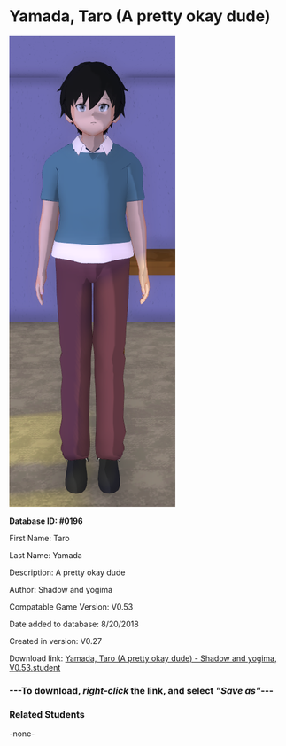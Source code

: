 # Yamada, Taro (A pretty okay dude)

<img src="../../Files/Images/Yamada, Taro (A pretty okay dude).png" title="Yamada, Taro (A pretty okay dude) - Shadow and yogima, V0.53">

**Database ID: #0196**

First Name: Taro

Last Name: Yamada

Description: A pretty okay dude

Author: Shadow and yogima

Compatable Game Version: V0.53

Date added to database: 8/20/2018

Created in version: V0.27

Download link: <a href="https://raw.githubusercontent.com/Arbiter1223/Daigaku-Gurashi-Custom-Students/master/Files/Student%20Files/Yamada%2C%20Taro%20(A%20pretty%20okay%20dude)%20-%20Shadow%20and%20yogima%2C%20V0.53.student">Yamada, Taro (A pretty okay dude) - Shadow and yogima, V0.53.student</a>

### ---**To download, _right-click_ the link, and select _"Save as"_**---

### Related Students

-none-
